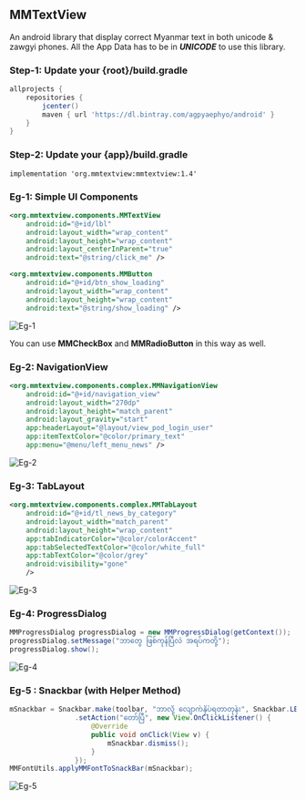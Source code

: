 ## MMTextView
An android library that display correct Myanmar text in both unicode & zawgyi phones.
All the App Data has to be in **_UNICODE_** to use this library.

### Step-1: Update your {root}/build.gradle
```groovy
allprojects {
    repositories {
        jcenter()
        maven { url 'https://dl.bintray.com/agpyaephyo/android' }
    }
}
```

### Step-2: Update your {app}/build.gradle
```
implementation 'org.mmtextview:mmtextview:1.4'
```

### Eg-1: Simple UI Components
```xml
<org.mmtextview.components.MMTextView
    android:id="@+id/lbl"
    android:layout_width="wrap_content"
    android:layout_height="wrap_content"
    android:layout_centerInParent="true"
    android:text="@string/click_me" />

<org.mmtextview.components.MMButton
    android:id="@+id/btn_show_loading"
    android:layout_width="wrap_content"
    android:layout_height="wrap_content"
    android:text="@string/show_loading" />
```
![Eg-1](https://user-images.githubusercontent.com/2491168/36755341-45c24180-1c3a-11e8-9899-dffc2a71fc58.png)

You can use **MMCheckBox** and **MMRadioButton** in this way as well.

### Eg-2: NavigationView
```xml
<org.mmtextview.components.complex.MMNavigationView
    android:id="@+id/navigation_view"
    android:layout_width="270dp"
    android:layout_height="match_parent"
    android:layout_gravity="start"
    app:headerLayout="@layout/view_pod_login_user"
    app:itemTextColor="@color/primary_text"
    app:menu="@menu/left_menu_news" />
```
![Eg-2](https://user-images.githubusercontent.com/2491168/36755572-ffb4bdfc-1c3a-11e8-92bd-a1343de74818.png)

### Eg-3: TabLayout
```xml
<org.mmtextview.components.complex.MMTabLayout
    android:id="@+id/tl_news_by_category"
    android:layout_width="match_parent"
    android:layout_height="wrap_content"
    app:tabIndicatorColor="@color/colorAccent"
    app:tabSelectedTextColor="@color/white_full"
    app:tabTextColor="@color/grey"
    android:visibility="gone"
    />
```
![Eg-3](https://user-images.githubusercontent.com/2491168/36755642-34524fa2-1c3b-11e8-800a-743b3ee7bf4a.png)

### Eg-4: ProgressDialog
```java
MMProgressDialog progressDialog = new MMProgressDialog(getContext());
progressDialog.setMessage("ဘာတွေ ဖြစ်ကုန်ပြီလဲ အရပ်ကတို့");
progressDialog.show();
```
![Eg-4](https://user-images.githubusercontent.com/2491168/36755793-a38e47b8-1c3b-11e8-8a2f-3e340ad24452.gif)

### Eg-5 : Snackbar (with Helper Method)
```java
mSnackbar = Snackbar.make(toolbar, "ဘာလို့ လျောက်နှိပ်ရတာတုန်း", Snackbar.LENGTH_INDEFINITE)
                .setAction("တော်ပြီ", new View.OnClickListener() {
                    @Override
                    public void onClick(View v) {
                        mSnackbar.dismiss();
                    }
                });
MMFontUtils.applyMMFontToSnackBar(mSnackbar);
```
![Eg-5](https://user-images.githubusercontent.com/2491168/36755839-ca1759ba-1c3b-11e8-9da2-c115f965565f.png)
